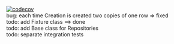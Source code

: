 [![codecov](https://codecov.io/gh/Sigma-UP/Customer/branch/master/graph/badge.svg?token=UE8ZUCQFBB)](https://codecov.io/gh/Sigma-UP/Customer)  
bug: each time Creation is created two copies of one row => fixed  
todo: add Fixture class  ==> done  
todo: add Base class for Repositories  
todo: separate integration tests
